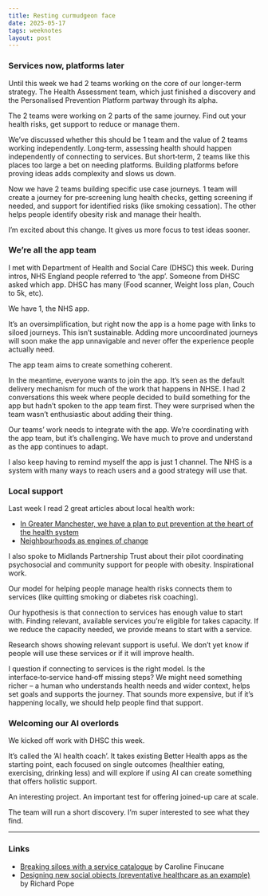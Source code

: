 ```yaml
---
title: Resting curmudgeon face
date: 2025-05-17
tags: weeknotes
layout: post
---
```


### Services now, platforms later

Until this week we had 2 teams working on the core of our longer-term strategy. The Health Assessment team, which just finished a discovery and the Personalised Prevention Platform partway through its alpha.

The 2 teams were working on 2 parts of the same journey. Find out your health risks, get support to reduce or manage them.

We’ve discussed whether this should be 1 team and the value of 2 teams working independently. Long‑term, assessing health should happen independently of connecting to services. But short‑term, 2 teams like this places too large a bet on needing platforms. Building platforms before proving ideas adds complexity and slows us down.

Now we have 2 teams building specific use case journeys. 1 team will create a journey for pre‑screening lung health checks, getting screening if needed, and support for identified risks (like smoking cessation). The other helps people identify obesity risk and manage their health.

I’m excited about this change. It gives us more focus to test ideas sooner.

### We’re all the app team

I met with Department of Health and Social Care (DHSC) this week. During intros, NHS England people referred to ‘the app’. Someone from DHSC asked which app. DHSC has many (Food scanner, Weight loss plan, Couch to 5k, etc).

We have 1, the NHS app.

It’s an oversimplification, but right now the app is a home page with links to siloed journeys. This isn’t sustainable. Adding more uncoordinated journeys will soon make the app unnavigable and never offer the experience people actually need.

The app team aims to create something coherent.

In the meantime, everyone wants to join the app. It’s seen as the default delivery mechanism for much of the work that happens in NHSE. I had 2 conversations this week where people decided to build something for the app but hadn’t spoken to the app team first. They were surprised when the team wasn’t enthusiastic about adding their thing.

Our teams’ work needs to integrate with the app. We’re coordinating with the app team, but it’s challenging. We have much to prove and understand as the app continues to adapt.

I also keep having to remind myself the app is just 1 channel. The NHS is a system with many ways to reach users and a good strategy will use that.

### Local support

Last week I read 2 great articles about local health work:

- [In Greater Manchester, we have a plan to put prevention at the heart of the health system](https://www.politicshome.com/opinion/article/greater-manchester-plan-put-prevention-heart-health-system)
- [Neighbourhoods as engines of change](https://medium.com/@jamestplunkett/neighbourhoods-as-engines-of-change-ce98e0c2a65d)

I also spoke to Midlands Partnership Trust about their pilot coordinating psychosocial and community support for people with obesity. Inspirational work.

Our model for helping people manage health risks connects them to services (like quitting smoking or diabetes risk coaching).

Our hypothesis is that connection to services has enough value to start with. Finding relevant, available services you’re eligible for takes capacity. If we reduce the capacity needed, we provide means to start with a service.

Research shows showing relevant support is useful. We don’t yet know if people will use these services or if it will improve health.

I question if connecting to services is the right model. Is the interface‑to‑service hand‑off missing steps? We might need something richer – a human who understands health needs and wider context, helps set goals and supports the journey. That sounds more expensive, but if it’s happening locally, we should help people find that support.

### Welcoming our AI overlords

We kicked off work with DHSC this week.

It’s called the ’AI health coach’. It takes existing Better Health apps as the starting point, each focused on single outcomes (healthier eating, exercising, drinking less) and will explore if using AI can create something that offers holistic support.

An interesting project. An important test for offering joined-up care at scale.

The team will run a short discovery. I’m super interested to see what they find.

---

### Links

- [Breaking siloes with a service catalogue](https://medium.com/@carolinefinucane/breaking-siloes-with-a-service-catalogue-515b41332c9a) by Caroline Finucane
- [Designing new social objects (preventative healthcare as an example)](https://waysofdoing.rpp.works/notes/designing-new-social-objects-preventative-healthcare-as-an-example) by Richard Pope
